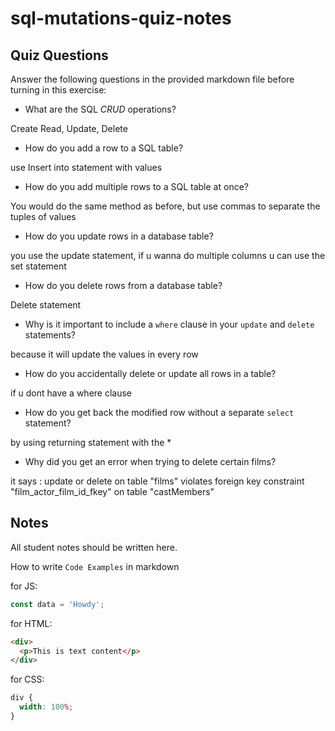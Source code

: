 # sql-mutations-quiz-notes

## Quiz Questions

Answer the following questions in the provided markdown file before turning in this exercise:

- What are the SQL _CRUD_ operations?

Create Read, Update, Delete

- How do you add a row to a SQL table?

use Insert into statement with values

- How do you add multiple rows to a SQL table at once?

You would do the same method as before, but use commas to separate the tuples of values

- How do you update rows in a database table?

you use the update statement, if u wanna do multiple columns u can use the set statement

- How do you delete rows from a database table?

Delete statement

- Why is it important to include a `where` clause in your `update` and `delete` statements?

because it will update the values in every row

- How do you accidentally delete or update all rows in a table?

if u dont have a where clause

- How do you get back the modified row without a separate `select` statement?

by using returning statement with the \*

- Why did you get an error when trying to delete certain films?

it says : update or delete on table "films" violates foreign key constraint "film_actor_film_id_fkey" on table "castMembers"

## Notes

All student notes should be written here.

How to write `Code Examples` in markdown

for JS:

```javascript
const data = 'Howdy';
```

for HTML:

```html
<div>
  <p>This is text content</p>
</div>
```

for CSS:

```css
div {
  width: 100%;
}
```
